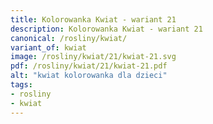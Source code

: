 ```yaml
---
title: Kolorowanka Kwiat - wariant 21
description: Kolorowanka Kwiat - wariant 21
canonical: /rosliny/kwiat/
variant_of: kwiat
image: /rosliny/kwiat/21/kwiat-21.svg
pdf: /rosliny/kwiat/21/kwiat-21.pdf
alt: "kwiat kolorowanka dla dzieci"
tags:
- rosliny
- kwiat
---
```

